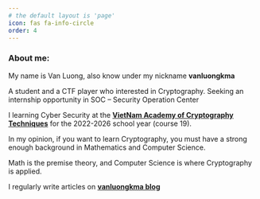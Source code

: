 ```yaml
---
# the default layout is 'page'
icon: fas fa-info-circle
order: 4
---
```


### About me:  

 My name is Van Luong, also know under my nickname **vanluongkma**

 A student and a CTF player who interested in Cryptography. Seeking an internship opportunity in SOC – Security Operation Center
 
 I learning Cyber Security at the [**VietNam Academy of Cryptography Techniques**](https://actvn.edu.vn/) for the 2022-2026 school year (course 19). 
 
 In my opinion, if you want to learn Cryptography, you must have a strong enough background in Mathematics and Computer Science. 
 
 Math is the premise theory, and Computer Science is where Cryptography is applied.

 I regularly write articles on [**vanluongkma blog**](https://hackmd.io/@vanluongkma)